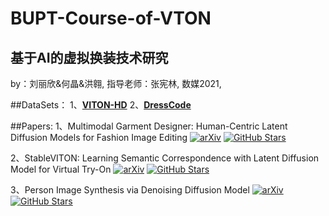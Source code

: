 # BUPT-Course-of-VTON
  基于AI的虚拟换装技术研究
  --------------------
  by：刘丽欣&何晶&洪翱,
  指导老师：张宪林,
  数媒2021,
  
##DataSets：
1、[**VITON-HD**](https://github.com/shadow2496/VITON-HD)
2、[**DressCode**](https://github.com/aimagelab/dress-code)

##Papers:
1、Multimodal Garment Designer: Human-Centric Latent Diffusion Models for Fashion Image Editing
[![arXiv](https://img.shields.io/badge/arXiv-Paper-<COLOR>.svg)](https://arxiv.org/pdf/2304.02051.pdf)
[![GitHub Stars](https://img.shields.io/github/stars/aimagelab/multimodal-garment-designer?style=social)](https://github.com/aimagelab/multimodal-garment-designer)

2、StableVITON: Learning Semantic Correspondence with Latent Diffusion Model for Virtual Try-On
[![arXiv](https://img.shields.io/badge/arXiv-Paper-<COLOR>.svg)](https://arxiv.org/pdf/2312.01725.pdf)
[![GitHub Stars](https://img.shields.io/github/stars/rlawjdghek/StableVITON?style=social)](https://github.com/rlawjdghek/StableVITON?tab=readme-ov-file)

3、Person Image Synthesis via Denoising Diffusion Model
[![arXiv](https://img.shields.io/badge/arXiv-Paper-<COLOR>.svg)](https://arxiv.org/pdf/2211.12500.pdf)
[![GitHub Stars](https://img.shields.io/github/stars/ankanbhunia/PIDM?style=social)](https://github.com/ankanbhunia/PIDM)
